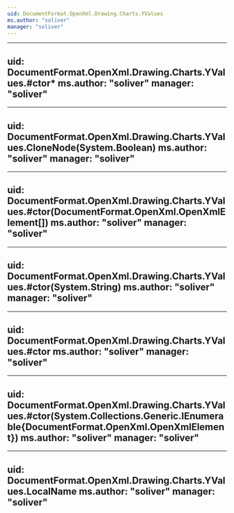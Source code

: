 ```yaml
---
uid: DocumentFormat.OpenXml.Drawing.Charts.YValues
ms.author: "soliver"
manager: "soliver"
---
```


---
uid: DocumentFormat.OpenXml.Drawing.Charts.YValues.#ctor*
ms.author: "soliver"
manager: "soliver"
---

---
uid: DocumentFormat.OpenXml.Drawing.Charts.YValues.CloneNode(System.Boolean)
ms.author: "soliver"
manager: "soliver"
---

---
uid: DocumentFormat.OpenXml.Drawing.Charts.YValues.#ctor(DocumentFormat.OpenXml.OpenXmlElement[])
ms.author: "soliver"
manager: "soliver"
---

---
uid: DocumentFormat.OpenXml.Drawing.Charts.YValues.#ctor(System.String)
ms.author: "soliver"
manager: "soliver"
---

---
uid: DocumentFormat.OpenXml.Drawing.Charts.YValues.#ctor
ms.author: "soliver"
manager: "soliver"
---

---
uid: DocumentFormat.OpenXml.Drawing.Charts.YValues.#ctor(System.Collections.Generic.IEnumerable{DocumentFormat.OpenXml.OpenXmlElement})
ms.author: "soliver"
manager: "soliver"
---

---
uid: DocumentFormat.OpenXml.Drawing.Charts.YValues.LocalName
ms.author: "soliver"
manager: "soliver"
---
